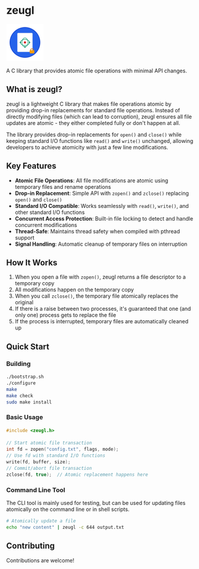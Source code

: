 # zeugl

<img src="icon.svg" alt="zeugl icon" width="100" height="100">

A C library that provides atomic file operations with minimal API changes.

## What is zeugl?

zeugl is a lightweight C library that makes file operations atomic by providing
drop-in replacements for standard file operations. Instead of directly modifying
files (which can lead to corruption), zeugl ensures all file updates are
atomic - they either completed fully or don't happen at all.

The library provides drop-in replacements for `open()` and `close()` while
keeping standard I/O functions like `read()` and `write()` unchanged, allowing
developers to achieve atomicity with just a few line modifications.

## Key Features

- **Atomic File Operations**: All file modifications are atomic using temporary
  files and rename operations
- **Drop-in Replacement**: Simple API with `zopen()` and `zclose()` replacing
  `open()` and `close()`
- **Standard I/O Compatible**: Works seamlessly with `read()`, `write()`, and
  other standard I/O functions
- **Concurrent Access Protection**: Built-in file locking to detect and handle
  concurrent modifications
- **Thread-Safe**: Maintains thread safety when compiled with pthread support
- **Signal Handling**: Automatic cleanup of temporary files on interruption

## How It Works

1. When you open a file with `zopen()`, zeugl returns a file descriptor to a
   temporary copy
2. All modifications happen on the temporary copy
3. When you call `zclose()`, the temporary file atomically replaces the original
4. If there is a raise between two processes, it's guaranteed that one (and only
   one) process gets to replace the file
5. If the process is interrupted, temporary files are automatically cleaned up

## Quick Start

### Building

```bash
./bootstrap.sh
./configure
make
make check
sudo make install
```

### Basic Usage

```c
#include <zeugl.h>

// Start atomic file transaction
int fd = zopen("config.txt", flags, mode);
// Use fd with standard I/O functions
write(fd, buffer, size);
// Commit/abort file transaction
zclose(fd, true);  // Atomic replacement happens here
```

### Command Line Tool

The CLI tool is mainly used for testing, but can be used for updating files
atomically on the command line or in shell scripts.

```bash
# Atomically update a file
echo "new content" | zeugl -c 644 output.txt
```

## Contributing

Contributions are welcome!
